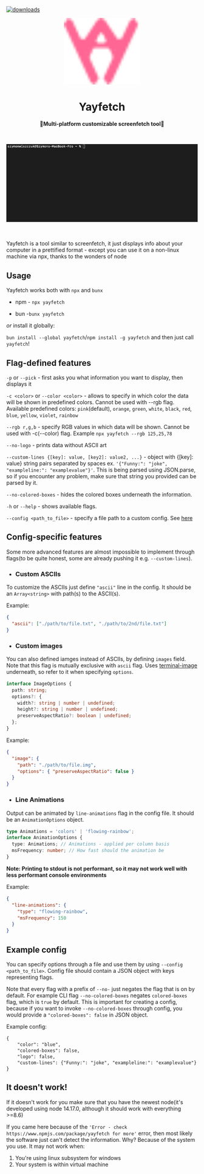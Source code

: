   <a href="https://www.npmjs.com/package/yayfetch">
    <img alt="downloads" src="https://img.shields.io/npm/dm/yayfetch.svg" target="_blank" />
  </a>
<br>

<p align="center">
</p>

<div align="center">
<img src="https://github.com/golota60/yayfetch/blob/master/assets/logo.svg" width="200">
	<h1>Yayfetch</h1>
	<p>
		<b>🧁Multi-platform customizable screenfetch tool🧁</b>
	</p>
	<br>
</div>

<p align="center">
<img src="https://github.com/golota60/yayfetch/blob/master/assets/examplegif.gif" width="600">
</p>

<br>

Yayfetch is a tool similar to screenfetch, it just displays info about your computer in a prettified format - except you can use it on a non-linux machine via npx, thanks to the wonders of node

## Usage

Yayfetch works both with `npx` and `bunx`

- npm - `npx yayfetch`

- bun -`bunx yayfetch`


_or_ install it globally:

`bun install --global yayfetch`/`npm install -g yayfetch` and then just call `yayfetch`!

## Flag-defined features

`-p` or `--pick` - first asks you what information you want to display, then displays it

`-c <color>` or `--color <color>` - allows to specify in which color the data will be shown in predefined colors. Cannot be used with --rgb flag. Available predefined colors:
`pink`(default), `orange`, `green`, `white`, `black`, `red`, `blue`, `yellow`, `violet`, `rainbow`

`--rgb r,g,b` - specify RGB values in which data will be shown. Cannot be used with -c(--color) flag. Example `npx yayfetch --rgb 125,25,78`

`--no-logo` - prints data without ASCII art

`--custom-lines {[key]: value, [key2]: value2, ...}` - object with {[key]: value} string pairs separated by spaces ex.
`'{"Funny:": "joke", "exampleline:": "examplevalue"}'`. This is being parsed using JSON.parse, so if you encounter any problem, make sure that string you provided can be parsed by it.

`--no-colored-boxes` - hides the colored boxes underneath the information.

`-h` or `--help` - shows available flags.

`--config <path_to_file>` - specify a file path to a custom config. See [here](#example-config)

## Config-specific features

Some more advanced features are almost impossible to implement through flags(to be quite honest, some are already pushing it e.g. `--custom-lines`).

- ### Custom ASCIIs

To customize the ASCIIs just define `"ascii"` line in the config. It should be an `Array<string>` with path(s) to the ASCII(s).

Example:

```json
{
  "ascii": ["./path/to/file.txt", "./path/to/2nd/file.txt"]
}
```

- ### Custom images

You can also defined iamges instead of ASCIIs, by defining `images` field. Note that this flag is mutually exclusive with `ascii` flag.
Uses [terminal-image](https://github.com/sindresorhus/terminal-image) underneath, so refer to it when specifying `options`.

```ts
interface ImageOptions {
  path: string;
  options?: {
    width?: string | number | undefined;
    height?: string | number | undefined;
    preserveAspectRatio?: boolean | undefined;
  };
}
```

Example:

```json
{
  "image": {
    "path": "./path/to/file.img",
    "options": { "preserveAspectRatio": false }
  }
}
```

- ### Line Animations

Output can be animated by `line-animations` flag in the config file. It should be an `AnimationOptions` object.

```ts
type Animations = 'colors' | 'flowing-rainbow';
interface AnimationOptions {
  type: Animations; // Animations - applied per column basis
  msFrequency: number; // How fast should the animation be
}
```

**Note: Printing to stdout is not performant, so it may not work well with less performant console environments**

Example:

```json
{
  "line-animations": {
    "type": "flowing-rainbow",
    "msFrequency": 150
  }
}
```

## Example config

You can specify options through a file and use them by using `--config <path_to_file>`. Config file should contain a JSON object with keys representing flags.

Note that every flag with a prefix of `--no-` just negates the flag that is on by default. For example CLI flag `--no-colored-boxes` negates `colored-boxes` flag, which is `true` by default. This is important for creating a config, because if you want to invoke `--no-colored-boxes` through config, you would provide a `"colored-boxes": false` in JSON object.

Example config:

```
{
	"color": "blue",
	"colored-boxes": false,
	"logo": false,
	"custom-lines": {"Funny:": "joke", "exampleline:": "examplevalue"}
}
```

## It doesn't work!

If it doesn't work for you make sure that you have the newest node(it's developed using node 14.17.0, although it should work with everything >=8.6)

If you came here because of the `'Error - check https://www.npmjs.com/package/yayfetch for more'` error, then most likely the software just can't detect the information. Why? Because of the system you use. It may not work when:

1. You're using linux subsystem for windows
2. Your system is within virtual machine
